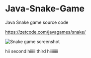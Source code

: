 # Java-Snake-Game
Java Snake game source code

https://zetcode.com/javagames/snake/  

![Snake game screenshot](snake.png)

hii
second hiiiii
third hiiiiiiii
